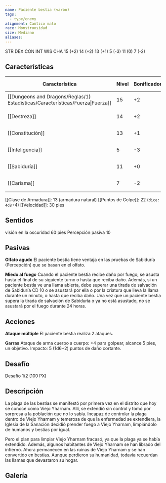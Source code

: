 ```yaml
---
name: Paciente bestia (varón)
tags:
  - type/enemy
alignment: Caótico malo
race: Monstruosidad
size: Mediano
aliases:
---
```

STR DEX CON INT WIS CHA
15 (+2) 14 (+2) 13 (+1) 5 (-3) 11 (0) 7 (-2)
## Características

| Característica                                                                 | Nivel | Bonificador | Lanzar dado      |
| ------------------------------------------------------------------------------ | ----- | ----------- | ---------------- |
| [[Dungeons and Dragons/Reglas/1) Estadisticas/Características/Fuerza\|Fuerza]] | 15    | +2          | `dice: 1d20 + 0` |
| [[Destreza]]                                                                   | 14    | +2          | `dice: 1d20 + 0` |
| [[Constitución]]                                                               | 13    | +1          | `dice: 1d20 + 0` |
| [[Inteligencia]]                                                               | 5     | -3          | `dice: 1d20 + 0` |
| [[Sabiduría]]                                                                  | 11    | +0          | `dice: 1d20 + 0` |
| [[Carisma]]                                                                    | 7     | -2          | `dice: 1d20 + 0` |

[[Clase de Armadura]]: 13 (armadura natural)
[[Puntos de Golpe]]: 22 (`dice: 4d8`+4)
[[Velocidad]]: 30 pies

## Sentidos

visión en la oscuridad 60 pies 
Percepción pasiva 10

## Pasivas

**Olfato agudo**
El paciente bestia tiene ventaja en las pruebas de Sabiduría (Percepción) que se basan en el olfato.

**Miedo al fuego**
Cuando el paciente bestia recibe daño por fuego, se asusta hasta el final de su siguiente turno o hasta que reciba daño. Además, si un paciente bestia ve una llama abierta, debe superar una tirada de salvación de Sabiduría CD 10 o se asustará por ella o por la criatura que lleva la llama durante un minuto, o hasta que reciba daño. Una vez que un paciente bestia supera la tirada de salvación de Sabiduría o ya no está asustado, no se asustará por el fuego durante 24 horas.

## Acciones

**Ataque múltiple**
El paciente bestia realiza 2 ataques.

**Garras**
Ataque de arma cuerpo a cuerpo: +4 para golpear, alcance 5 pies, un objetivo.
Impacto: 5 (1d6+2) puntos de daño cortante.

## Desafío

Desafío 1/2 (100 PX)

## Descripción

La plaga de las bestias se manifestó por primera vez en el distrito que hoy se conoce como Viejo Yharnam. Allí, se extendió sin control y tomó por sorpresa a la población que no lo sabía. Incapaz de controlar la plaga dentro de Viejo Yharnam y temerosa de que la enfermedad se extendiera, la Iglesia de la Sanación decidió prender fuego a Viejo Yharnam, limpiándolo de humanos y bestias por igual.

Pero el plan para limpiar Viejo Yharnam fracasó, ya que la plaga ya se había extendido. Además, algunos habitantes de Viejo Yharnam se han librado del infierno. Ahora permanecen en las ruinas de Viejo Yharnam y se han convertido en bestias. Aunque perdieron su humanidad, todavía recuerdan las llamas que devastaron su hogar.

## Galería

